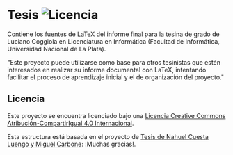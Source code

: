 # Tesis ![Licencia](https://i.creativecommons.org/l/by-sa/4.0/88x31.png)

Contiene los fuentes de LaTeX del informe final para la tesina de grado de Luciano Coggiola en Licenciatura en Informática 
(Facultad de Informática, Universidad Nacional de La Plata).

"Este proyecto puede utilizarse como base para otros tesinistas que estén
interesados en realizar su informe documental con LaTeX, intentando facilitar el
proceso de aprendizaje inicial y el de organización del proyecto."

## Licencia

Este proyecto se encuentra licenciado bajo una [Licencia Creative Commons
Atribución-CompartirIgual 4.0 Internacional](http://creativecommons.org/licenses/by-sa/4.0/).

Esta estructura está basada en el proyecto de [Tesis de Nahuel Cuesta Luengo y Miguel Carbone](https://github.com/ncuesta/tesis): ¡Muchas gracias!.
